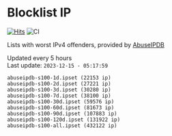 # Blocklist IP

[![Hits](https://hits.seeyoufarm.com/api/count/incr/badge.svg?url=https%3A%2F%2Fgithub.com%2Fborestad%2Fblocklist-ip%2F&count_bg=%2379C83D&title_bg=%23555555&icon=&icon_color=%23E7E7E7&title=hits&edge_flat=false)](https://hits.seeyoufarm.com)  ![CI](https://img.shields.io/github/workflow/status/borestad/blocklist-ip/CI?style=flat-square)

Lists with worst IPv4 offenders, provided by [AbuseIPDB](https://www.abuseipdb.com/)

<!-- FOOTER-PLACEHOLDER -->
Updated every 5 hours<br>
Last update: `2023-12-15 - 05:17:59`
```
abuseipdb-s100-1d.ipset (22153 ip)
abuseipdb-s100-2d.ipset (27221 ip)
abuseipdb-s100-3d.ipset (30280 ip)
abuseipdb-s100-7d.ipset (38100 ip)
abuseipdb-s100-30d.ipset (59576 ip)
abuseipdb-s100-60d.ipset (81673 ip)
abuseipdb-s100-90d.ipset (107883 ip)
abuseipdb-s100-120d.ipset (131922 ip)
abuseipdb-s100-all.ipset (432122 ip)
```
